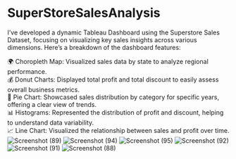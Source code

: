 # SuperStoreSalesAnalysis
I’ve developed a dynamic Tableau Dashboard using the Superstore Sales Dataset, focusing on visualizing key sales insights across various dimensions. Here’s a breakdown of the dashboard features:

🌍 Choropleth Map: Visualized sales data by state to analyze regional performance.<br>
💰 Donut Charts: Displayed total profit and total discount to easily assess overall business metrics.<br>
🛒 Pie Chart: Showcased sales distribution by category for specific years, offering a clear view of trends.<br>
📊 Histograms: Represented the distribution of profit and discount, helping to understand data variability.<br>
📈 Line Chart: Visualized the relationship between sales and profit over time.<br>
![Screenshot (89)](https://github.com/user-attachments/assets/f00130f5-c7fc-4263-adc0-57d8bc7e7873)
![Screenshot (94)](https://github.com/user-attachments/assets/1edff202-77dd-4fc4-bb46-5406da62ffd1)
![Screenshot (95)](https://github.com/user-attachments/assets/57261ff8-efc9-4c7d-b2f6-2b2957ab8250)
![Screenshot (92)](https://github.com/user-attachments/assets/98ed5d5a-5968-4398-8218-40c0383050c0)
![Screenshot (91)](https://github.com/user-attachments/assets/a1426858-b677-4ba0-ba0b-8ee258a87383)
![Screenshot (88)](https://github.com/user-attachments/assets/860c1b7f-5489-4b13-b632-f1cd163e5c5d)
